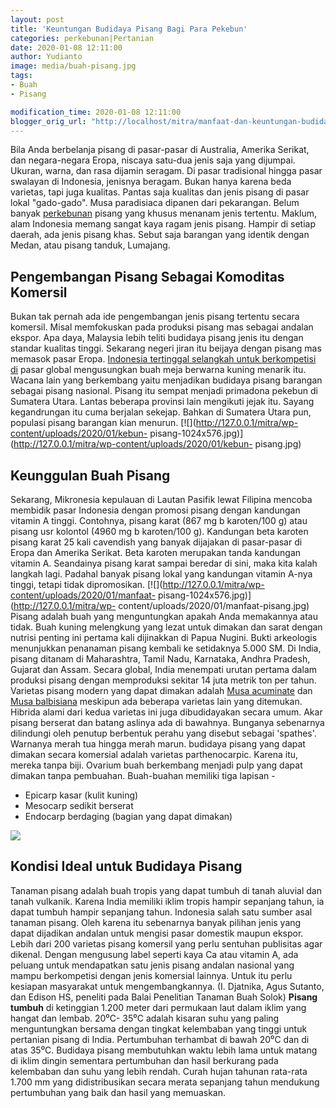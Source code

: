```yaml
---
layout: post
title: 'Keuntungan Budidaya Pisang Bagi Para Pekebun'
categories: perkebunan|Pertanian
date: 2020-01-08 12:11:00
author: Yudianto
image: media/buah-pisang.jpg
tags:
- Buah
- Pisang

modification_time: 2020-01-08 12:11:00
blogger_orig_url: "http://localhost/mitra/manfaat-dan-keuntungan-budidaya-pisang.html"
---
```


Bila Anda berbelanja pisang di pasar-pasar di Australia, Amerika Serikat, dan
negara-negara Eropa, niscaya satu-dua jenis saja yang dijumpai. Ukuran, warna,
dan rasa dijamin seragam. Di pasar tradisional hingga pasar swalayan di
Indonesia, jenisnya beragam. Bukan hanya karena beda varietas, tapi juga
kualitas. Pantas saja kualitas dan jenis pisang di pasar lokal "gado-gado".
Musa paradisiaca dipanen dari pekarangan. Belum banyak
[perkebunan](http://127.0.0.1/mitra/perkebunan "perkebunan") pisang yang
khusus menanam jenis tertentu. Maklum, alam Indonesia memang sangat kaya ragam
jenis pisang. Hampir di setiap daerah, ada jenis pisang khas. Sebut saja
barangan yang identik dengan Medan, atau pisang tanduk, Lumajang.

## Pengembangan Pisang Sebagai Komoditas Komersil

Bukan tak pernah ada ide pengembangan jenis pisang tertentu secara komersil.
Misal memfokuskan pada produksi pisang mas sebagai andalan ekspor. Apa daya,
Malaysia lebih teliti budidaya pisang jenis itu dengan standar kualitas
tinggi. Sekarang negeri jiran itu beijaya dengan pisang mas memasok pasar
Eropa. [Indonesia tertinggal selangkah untuk berkompetisi
di](http://127.0.0.1/mitra/potensi-budidaya-perikanan-di.html) pasar global
mengusungkan buah meja berwarna kuning menarik itu. Wacana lain yang
berkembang yaitu menjadikan budidaya pisang barangan sebagai pisang nasional.
Pisang itu sempat menjadi primadona pekebun di Sumatera Utara. Lantas beberapa
provinsi lain mengikuti jejak itu. Sayang kegandrungan itu cuma berjalan
sekejap. Bahkan di Sumatera Utara pun, populasi pisang barangan kian menurun.
[![](http://127.0.0.1/mitra/wp-content/uploads/2020/01/kebun-
pisang-1024x576.jpg)](http://127.0.0.1/mitra/wp-content/uploads/2020/01/kebun-
pisang.jpg)

## Keunggulan Buah Pisang

Sekarang, Mikronesia kepulauan di Lautan Pasifik lewat Filipina mencoba
membidik pasar Indonesia dengan promosi pisang dengan kandungan vitamin A
tinggi. Contohnya, pisang karat (867 mg b karoten/100 g) atau pisang usr
kolontol (4960 mg b karoten/100 g). Kandungan beta karoten pisang karat 25
kali cavendish yang banyak dijajakan di pasar-pasar di Eropa dan Amerika
Serikat. Beta karoten merupakan tanda kandungan vitamin A. Seandainya pisang
karat sampai beredar di sini, maka kita kalah langkah lagi. Padahal banyak
pisang lokal yang kandungan vitamin A-nya tinggi, tetapi tidak dipromosikan.
[![](http://127.0.0.1/mitra/wp-content/uploads/2020/01/manfaat-
pisang-1024x576.jpg)](http://127.0.0.1/mitra/wp-
content/uploads/2020/01/manfaat-pisang.jpg) Pisang adalah buah yang
menguntungkan apakah Anda memakannya atau tidak. Buah kuning melengkung yang
lezat untuk dimakan dan sarat dengan nutrisi penting ini pertama kali
dijinakkan di Papua Nugini. Bukti arkeologis menunjukkan penanaman pisang
kembali ke setidaknya 5.000 SM. Di India, pisang ditanam di Maharashtra, Tamil
Nadu, Karnataka, Andhra Pradesh, Gujarat dan Assam. Secara global, India
menempati urutan pertama dalam produksi pisang dengan memproduksi sekitar 14
juta metrik ton per tahun. Varietas pisang modern yang dapat dimakan adalah
[Musa acuminate](https://www.promusa.org/Musa+acuminata) dan [Musa
balbisiana](https://www.britannica.com/plant/Musa-balbisiana) meskipun ada
beberapa varietas lain yang ditemukan. Hibrida alami dari kedua varietas ini
juga dibudidayakan secara umum. Akar pisang berserat dan batang aslinya ada di
bawahnya. Bunganya sebenarnya dilindungi oleh penutup berbentuk perahu yang
disebut sebagai 'spathes'. Warnanya merah tua hingga merah marun. budidaya
pisang yang dapat dimakan secara komersial adalah varietas parthenocarpic.
Karena itu, mereka tanpa biji. Ovarium buah berkembang menjadi pulp yang dapat
dimakan tanpa pembuahan. Buah-buahan memiliki tiga lapisan -

  * Epicarp kasar (kulit kuning)
  * Mesocarp sedikit berserat
  * Endocarp berdaging (bagian yang dapat dimakan)

![](http://127.0.0.1/mitra/wp-content/uploads/2020/01/pisang-1024x576.jpg)

## Kondisi Ideal untuk Budidaya Pisang

Tanaman pisang adalah buah tropis yang dapat tumbuh di tanah aluvial dan tanah
vulkanik. Karena India memiliki iklim tropis hampir sepanjang tahun, ia dapat
tumbuh hampir sepanjang tahun. Indonesia salah satu sumber asal tanaman
pisang. Oleh karena itu sebenarnya banyak pilihan jenis yang dapat dijadikan
andalan untuk mengisi pasar domestik maupun ekspor. Lebih dari 200 varietas
pisang komersil yang perlu sentuhan publisitas agar dikenal. Dengan mengusung
label seperti kaya Ca atau vitamin A, ada peluang untuk mendapatkan satu jenis
pisang andalan nasional yang mampu berkompetisi dengan jenis komersial
lainnya. Untuk itu perlu kesiapan masyarakat untuk mengembangkannya. (I.
Djatnika, Agus Sutanto, dan Edison HS, peneliti pada Balai Penelitian Tanaman
Buah Solok) **Pisang tumbuh** di ketinggian 1.200 meter dari permukaan laut
dalam iklim yang hangat dan lembab. 20⁰C- 35⁰C adalah kisaran suhu yang paling
menguntungkan bersama dengan tingkat kelembaban yang tinggi untuk pertanian
pisang di India. Pertumbuhan terhambat di bawah 20⁰C dan di atas 35⁰C.
Budidaya pisang membutuhkan waktu lebih lama untuk matang di iklim dingin
sementara pertumbuhan dan hasil berkurang pada kelembaban dan suhu yang lebih
rendah. Curah hujan tahunan rata-rata 1.700 mm yang didistribusikan secara
merata sepanjang tahun mendukung pertumbuhan yang baik dan hasil yang
memuaskan.


